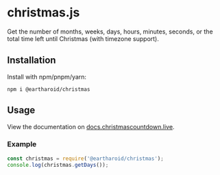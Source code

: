 # christmas.js

Get the number of months, weeks, days, hours, minutes, seconds, or the total time left until Christmas (with timezone support).

## Installation

Install with npm/pnpm/yarn:

`npm i @eartharoid/christmas`

## Usage

View the documentation on [docs.christmascountdown.live](https://docs.christmascountdown.live/other/christmas.js/).

### Example

```js
const christmas = require('@eartharoid/christmas');
console.log(christmas.getDays());
```